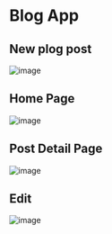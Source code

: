 # Blog App

## New plog post
![image](https://github.com/MedhatMk/BlogApp/assets/79722400/af5e4c70-37a2-4d20-988b-a9f2e4048247)

## Home Page
![image](https://github.com/MedhatMk/BlogApp/assets/79722400/7c957c54-2c90-462d-a691-ef47dcf89c57)


## Post Detail Page
![image](https://github.com/MedhatMk/BlogApp/assets/79722400/d1653529-6272-4765-962c-2ddb66a16617)

## Edit
![image](https://github.com/MedhatMk/BlogApp/assets/79722400/b3a22628-2120-4aef-bd65-ffbe2b270343)



